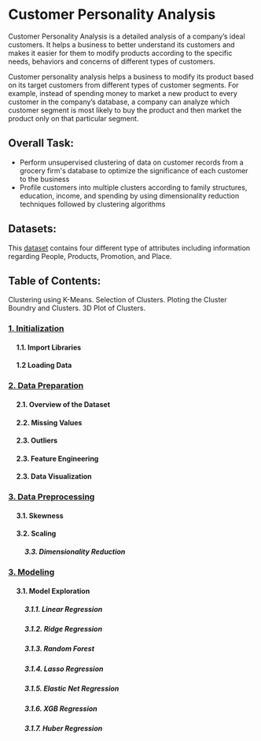 # Customer Personality Analysis
Customer Personality Analysis is a detailed analysis of a company’s ideal customers. It helps a business to better understand its customers and makes it easier for them to modify products according to the specific needs, behaviors and concerns of different types of customers.

Customer personality analysis helps a business to modify its product based on its target customers from different types of customer segments. For example, instead of spending money to market a new product to every customer in the company’s database, a company can analyze which customer segment is most likely to buy the product and then market the product only on that particular segment.

## Overall Task:
- Perform unsupervised clustering of data on customer records from a grocery firm's database to optimize the significance of each customer to the business
- Profile customers into multiple clusters according to family structures, education, income, and spending by using dimensionality reduction techniques followed by clustering algorithms


## Datasets: 
This [dataset](https://www.kaggle.com/datasets/imakash3011/customer-personality-analysis) contains four different type of attributes including information regarding People, Products, Promotion, and Place. 



## Table of Contents:

Clustering using K-Means.
Selection of Clusters.
Ploting the Cluster Boundry and Clusters.
3D Plot of Clusters.

### [1. Initialization]()

#### &nbsp;&nbsp;&nbsp;&nbsp; 1.1. Import Libraries
#### &nbsp;&nbsp;&nbsp;&nbsp; 1.2 Loading Data

### [2. Data Preparation]()

#### &nbsp;&nbsp;&nbsp;&nbsp; 2.1. Overview of the Dataset
#### &nbsp;&nbsp;&nbsp;&nbsp; 2.2. Missing Values
#### &nbsp;&nbsp;&nbsp;&nbsp; 2.3. Outliers
#### &nbsp;&nbsp;&nbsp;&nbsp; 2.3. Feature Engineering
#### &nbsp;&nbsp;&nbsp;&nbsp; 2.3. Data Visualization


### [3. Data Preprocessing]()
#### &nbsp;&nbsp;&nbsp;&nbsp; 3.1. Skewness
#### &nbsp;&nbsp;&nbsp;&nbsp; 3.2. Scaling
##### &nbsp;&nbsp;&nbsp;&nbsp; &nbsp;&nbsp;&nbsp;&nbsp; 3.3. Dimensionality Reduction



### [3. Modeling]()

#### &nbsp;&nbsp;&nbsp;&nbsp; 3.1. Model Exploration
##### &nbsp;&nbsp;&nbsp;&nbsp; &nbsp;&nbsp;&nbsp;&nbsp; 3.1.1. Linear Regression
##### &nbsp;&nbsp;&nbsp;&nbsp; &nbsp;&nbsp;&nbsp;&nbsp; 3.1.2. Ridge Regression
##### &nbsp;&nbsp;&nbsp;&nbsp; &nbsp;&nbsp;&nbsp;&nbsp; 3.1.3. Random Forest 
##### &nbsp;&nbsp;&nbsp;&nbsp; &nbsp;&nbsp;&nbsp;&nbsp; 3.1.4. Lasso Regression
##### &nbsp;&nbsp;&nbsp;&nbsp; &nbsp;&nbsp;&nbsp;&nbsp; 3.1.5. Elastic Net Regression
##### &nbsp;&nbsp;&nbsp;&nbsp; &nbsp;&nbsp;&nbsp;&nbsp; 3.1.6. XGB Regression
##### &nbsp;&nbsp;&nbsp;&nbsp; &nbsp;&nbsp;&nbsp;&nbsp; 3.1.7. Huber Regression
